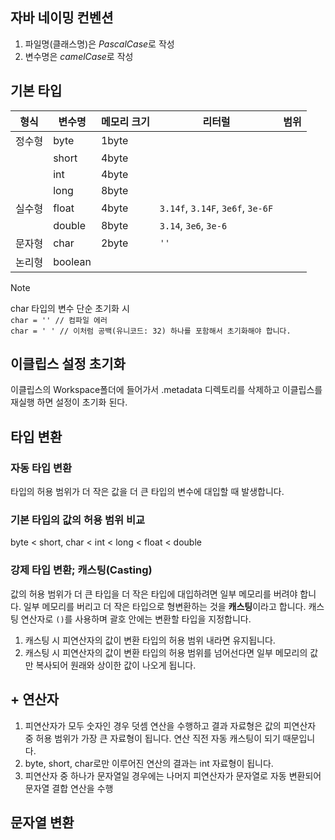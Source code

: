 ## 자바 네이밍 컨벤션
1. 파일명(클래스명)은 *PascalCase*로 작성
2. 변수명은 *camelCase*로 작성

## 기본 타입
|형식|변수명|메모리 크기|리터럴|범위|
|---|---|---|---|---|
|정수형|byte|1byte|||
||short|4byte|||
||int|4byte|||
||long|8byte|||
|실수형|float|4byte|`3.14f`, `3.14F`, `3e6f`, `3e-6F`||
||double|8byte|`3.14`, `3e6`, `3e-6`||
|문자형|char|2byte|`''`||
|논리형|boolean||||

> [!NOTE]
> char 타입의 변수 단순 초기화 시   
> `char = '' // 컴파일 에러`   
> `char = ' ' // 이처럼 공백(유니코드: 32) 하나를 포함해서 초기화해야 합니다.`   


## 이클립스 설정 초기화

이클립스의 Workspace폴더에 들어가서
.metadata 디렉토리를 삭제하고 이클립스를 재실행 하면 설정이 초기화 된다.

## 타입 변환
### 자동 타입 변환
타입의 허용 범위가 더 작은 값을 더 큰 타입의 변수에 대입할 때 발생합니다.

### 기본 타입의 값의 허용 범위 비교
byte < short, char < int < long < float < double

### 강제 타입 변환; 캐스팅(Casting)
값의 허용 범위가 더 큰 타입을 더 작은 타입에 대입하려면 일부 메모리를 버려야 합니다.
일부 메모리를 버리고 더 작은 타입으로 형변환하는 것을 **캐스팅**이라고 합니다.
캐스팅 연산자로 `()`를 사용하며 괄호 안에는 변환할 타입을 지정합니다.

1. 캐스팅 시 피연산자의 값이 변환 타입의 허용 범위 내라면 유지됩니다.
2. 캐스팅 시 피연산자의 값이 변환 타입의 허용 범위를 넘어선다면 일부 메모리의 값만 복사되어 원래와 상이한 값이 나오게 됩니다.

## + 연산자
1. 피연산자가 모두 숫자인 경우 덧셈 연산을 수행하고 결과 자료형은 값의 피연산자 중 허용 범위가 가장 큰 자료형이 됩니다. 연산 직전 자동 캐스팅이 되기 때문입니다.
2. byte, short, char로만 이루어진 연산의 결과는 int 자료형이 됩니다.
3. 피연산자 중 하나가 문자열일 경우에는 나머지 피연산자가 문자열로 자동 변환되어 문자열 결합 연산을 수행

## 문자열 변환

